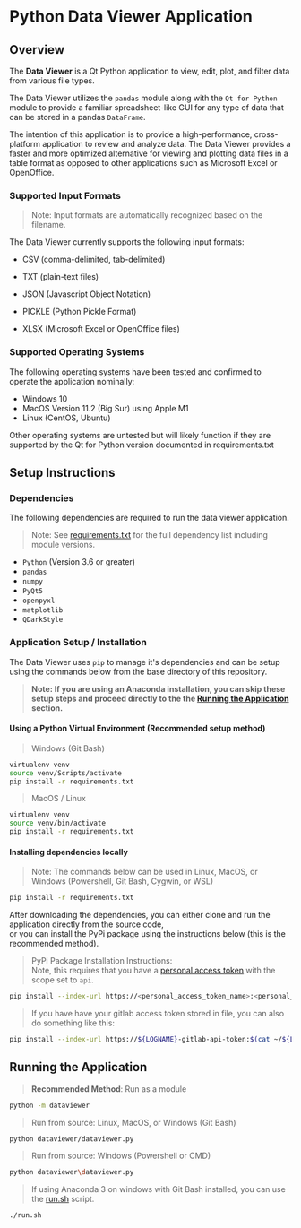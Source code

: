 # Python Data Viewer Application

## Overview

The **Data Viewer** is a Qt Python application to view, edit, plot,
and filter data from various file types.  

The Data Viewer utilizes the `pandas` module along with the 
`Qt for Python` module to provide a familiar spreadsheet-like GUI for
any type of data that can be stored in a pandas `DataFrame`.  

The intention of this application is to provide a high-performance,
cross-platform application to review and analyze data. The Data
Viewer provides a faster and more optimized alternative for viewing and
plotting data files in a table format as opposed to other
applications such as Microsoft Excel or OpenOffice.

### Supported Input Formats

> Note: Input formats are automatically recognized based on the filename.  

The Data Viewer currently supports the following input formats:  

-   CSV (comma-delimited, tab-delimited)  

-   TXT (plain-text files)  

-   JSON (Javascript Object Notation)  

-   PICKLE (Python Pickle Format)  

-   XLSX (Microsoft Excel or OpenOffice files)  

### Supported Operating Systems

The following operating systems have been tested and confirmed to operate
the application nominally:  

-   Windows 10
-   MacOS Version 11.2 (Big Sur) using Apple M1
-   Linux (CentOS, Ubuntu)

Other operating systems are untested but will likely function if they are
supported by the Qt for Python version documented in requirements.txt

## Setup Instructions

### Dependencies

The following dependencies are required to run the data viewer application.

> Note: See [requirements.txt](requirements.txt) for the full dependency list including module versions.

-   `Python` (Version 3.6 or greater)
-   `pandas`
-   `numpy`  
-   `PyQt5`  
-   `openpyxl`  
-   `matplotlib`  
-   `QDarkStyle`  

### Application Setup / Installation

The Data Viewer uses `pip` to manage it's dependencies and can be setup using the commands below from the base directory of this repository.

> **Note: If you are using an Anaconda installation, you can skip these setup steps and proceed directly to the the [Running the Application](#running-the-application) section.**
  


#### Using a Python Virtual Environment (Recommended setup method)

> Windows (Git Bash)

```bash
virtualenv venv
source venv/Scripts/activate
pip install -r requirements.txt
```  

> MacOS / Linux

```bash
virtualenv venv
source venv/bin/activate
pip install -r requirements.txt
```  

#### Installing dependencies locally

> Note: The commands below can be used in Linux, MacOS, or Windows (Powershell, Git Bash, Cygwin, or WSL)

```bash
pip install -r requirements.txt
```  

After downloading the dependencies, you can either clone and run the application directly from the source code,  
or you can install the PyPi package using the instructions below (this is the recommended method).

> PyPi Package Installation Instructions:  
> Note, this requires that you have a [personal access token](https://docs.gitlab.com/ee/user/profile/personal_access_tokens.html) with the scope set to `api`.  
```bash
pip install --index-url https://<personal_access_token_name>:<personal_access_token>@gitlab.com//api/v4/projects/30493184/packages/pypi/simple --no-deps dataviewer
```

> If you have have your gitlab access token stored in file, you can also do something like this:  
```bash
pip install --index-url https://${LOGNAME}-gitlab-api-token:$(cat ~/${LOGNAME}-gitlab-api-token)@gitlab.com//api/v4/projects/30493184/packages/pypi/simple --no-deps dataviewer
```

## Running the Application

> **Recommended Method**: Run as a module

```bash
python -m dataviewer
```

> Run from source: Linux, MacOS, or Windows (Git Bash)

```bash
python dataviewer/dataviewer.py
```

> Run from source: Windows (Powershell or CMD)

```sh
python dataviewer\dataviewer.py
```

> If using Anaconda 3 on windows with Git Bash installed, you can use the [run.sh](run.sh) script.

```bash
./run.sh
```